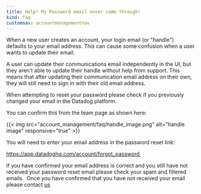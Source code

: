 ```yaml
---
title: Help! My Password email never came through!
kind: faq
customnav: accountmanagementnav
---
```


When a new user creates an account, your login email (or "handle") defaults to your email address. This can cause some confusion when a user wants to update their email. 

A user can update their communications email independently in the UI, but they aren't able to update their handle without help from support. This means that after updating their communication email address on their own, they will still need to sign in with their old email address.

When attempting to reset your password please check if you previously changed your email in the Datadog platform.

You can confirm this from the team page as shown here:

{{< img src="account_management/faq/handle_image.png" alt="handle image" responsive="true" >}}

You will need to enter your email address in the password reset link:

https://app.datadoghq.com/account/forgot_password 

If you have confirmed your email address is correct and you still have not received your password reset email please check your spam and filtered emails. 
Once you have confirmed that you have not received your email please contact [us](/help)